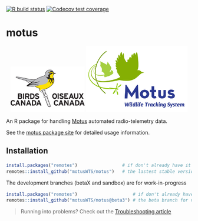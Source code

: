 <!-- badges: start -->
[![R build status](https://github.com/MotusWTS/motus/workflows/R-CMD-check/badge.svg)](https://github.com/MotusWTS/motus/actions)
[![Codecov test coverage](https://codecov.io/gh/MotusWTS/motus/branch/master/graph/badge.svg)](https://codecov.io/gh/MotusWTS/motus?branch=master)
<!-- badges: end -->

# motus
<p align = "center">
  <a href = "https://birdscanada.org"><img src = "https://github.com/MotusWTS/motus/blob/master/inst/assets/birds_canada_logo.png?raw=true" alt = "Birds Canada Logo showing grey text 'Birds Canada' and 'Oiseaux Canada' on either side of a grey and yellow bird perched on a branch" width = "40%"></a>
  <a href = "https://motus.org"><img src = "https://github.com/MotusWTS/motus/blob/master/inst/assets/motus_logo.png?raw=true" alt = "Motus Logo showing blue text 'Motus Wildlife Tracking System' to the right of pale green images of a bat, bird and dragonfly at the ends of green curved lines"></a>
</p>

An R package for handling [Motus](https://motus.org) automated radio-telemetry data.

See the [motus package site](https://MotusWTS.github.io/motus) for detailed usage information.


## Installation

```R
install.packages("remotes")                 # if don't already have it
remotes::install_github("motusWTS/motus")   # the lastest stable version
```

The development branches (betaX and sandbox) are for work-in-progress
```R
install.packages("remotes")                     # if don't already have it
remotes::install_github("motusWTS/motus@beta3") # the beta branch for v3+
```

> Running into problems? Check out the [Troubleshooting article](https://motuswts.github.io/motus/articles/troubleshoting.html)
